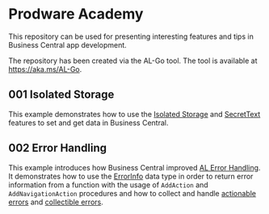 # Prodware Academy
This repository can be used for presenting interesting features and tips in Business Central app development.

The repository has been created via the AL-Go tool. The tool is available at https://aka.ms/AL-Go.

## 001 Isolated Storage

This example demonstrates how to use the [Isolated Storage](https://learn.microsoft.com/en-us/dynamics365/business-central/dev-itpro/developer/devenv-isolated-storage) and [SecretText](https://learn.microsoft.com/en-us/dynamics365/release-plan/2023wave2/smb/dynamics365-business-central/new-securetext-string-type-store-variable-secrets-that-should-not-be-debugged) features to set and get data in Business Central.

## 002 Error Handling
This example introduces how Business Central improved [AL Error Handling](https://learn.microsoft.com/en-us/dynamics365/business-central/dev-itpro/developer/devenv-al-error-handling). It demonstrates how to use the [ErrorInfo](https://learn.microsoft.com/en-us/dynamics365/business-central/dev-itpro/developer/methods-auto/errorinfo/errorinfo-data-type) data type in order to return error information from a function with the usage of `AddAction` and `AddNavigationAction` procedures and how to collect and handle [actionable errors](https://learn.microsoft.com/en-us/dynamics365/business-central/dev-itpro/developer/devenv-actionable-errors) and [collectible errors](https://learn.microsoft.com/en-us/dynamics365/business-central/dev-itpro/developer/devenv-error-collection).